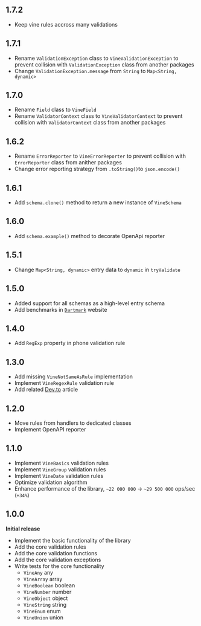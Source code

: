 ## 1.7.2

- Keep vine rules accross many validations

## 1.7.1

- Rename `ValidationException` class to `VineValidationException` to prevent collision with `ValidationException` class from another packages
- Change `ValidationException.message` from `String` to `Map<String, dynamic>`

## 1.7.0

- Rename `Field` class to `VineField`
- Rename `ValidatorContext` class to `VineValidatorContext` to prevent collision with `ValidatorContext` class from another packages

## 1.6.2

- Rename `ErrorReporter` to `VineErrorReporter` to prevent collision with `ErrorReporter` class from anither packages
- Change error reporting strategy from `.toString()`to `json.encode()`

## 1.6.1

- Add `schema.clone()` method to return a new instance of `VineSchema`

## 1.6.0

- Add `schema.example()` method to decorate OpenApi reporter

## 1.5.1

- Change `Map<String, dynamic>` entry data to `dynamic` in `tryValidate`

## 1.5.0

- Added support for all schemas as a high-level entry schema
- Add benchmarks in [`Dartmark`](https://dartmark.dev) website

## 1.4.0

- Add `RegExp` property in phone validation rule

## 1.3.0

- Add missing `VineNotSameAsRule` implementation
- Implement `VineRegexRule` validation rule
- Add related [Dev.to](https://dev.to/baptiste_parmantier/validate-your-data-structures-with-vine-in-your-dart-projects-111p) article

## 1.2.0

- Move rules from handlers to dedicated classes
- Implement OpenAPI reporter

## 1.1.0

- Implement `VineBasics` validation rules
- Implement `VineGroup` validation rules
- Implement `VineDate` validation rules
- Optimize validation algorithm
- Enhance performance of the library, `~22 000 000` -> `~29 500 000` ops/sec (`+34%`)

## 1.0.0

**Initial release**

- Implement the basic functionality of the library
- Add the core validation rules
- Add the core validation functions
- Add the core validation exceptions
- Write tests for the core functionality
  - `VineAny` any
  - `VineArray` array
  - `VineBoolean` boolean
  - `VineNumber` number
  - `VineObject` object
  - `VineString` string
  - `VineEnum` enum
  - `VineUnion` union

